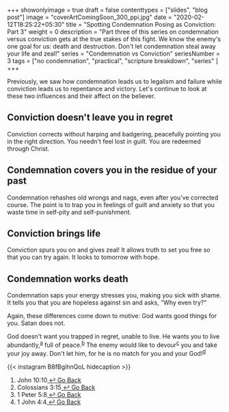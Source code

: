 +++
showonlyimage = true
draft = false
contenttypes = ["slides", "blog post"]
image = "coverArtComingSoon_300_ppi.jpg"
date = "2020-02-12T18:25:22+05:30"
title = "Spotting Condemnation Posing as Conviction: Part 3"
weight = 0
description = "Part three of this series on condemnation versus conviction gets at the true stakes of this fight. We know the enemy's one goal for us: death and destruction. Don't let condemnation steal away your life and zeal!"
series = "Condemnation vs Conviction"
seriesNumber = 3
tags = ["no condemnation", "practical", "scripture breakdown", "series" ]
+++

Previously, we saw how condemnation leads us to legalism and failure while conviction leads us to repentance and victory. Let's continue to look at these two influences and their affect on the believer.

## Conviction doesn't leave you in regret

Conviction corrects without harping and badgering, peacefully pointing you in the right direction. You needn't feel lost in guilt. You are redeemed through Christ.

## Condemnation covers you in the residue of your past
	
Condemnation rehashes old wrongs and nags, even after you've corrected course. The point is to trap you in feelings of guilt and anxiety so that you waste time in self-pity and self-punishment.

## Conviction brings life
	
Conviction spurs you on and gives zeal! It allows truth to set you free so that you can try again. It looks to tomorrow with hope.

## Condemnation works death
	
Condemnation saps your energy stresses you, making you sick with shame. It tells you that you are hopeless against sin and asks, "Why even try?"

Again, these differences come down to motive: God wants good things for you. Satan does not.

God doesn't want you trapped in regret, unable to live. He wants you to live abundantly,<sup><a class='footnote-reference' id='footnote-a-reference' href='#footnote-a'>a</a></sup>
 full of peace.<sup><a class='footnote-reference' id='footnote-b-reference' href='#footnote-b'>b</a></sup>
  The enemy would like to devour<sup><a class='footnote-reference' id='footnote-c-reference' href='#footnote-c'>c</a></sup>
   you and take your joy away. Don't let him, for he is no match for you and your God!<sup><a class='footnote-reference' id='footnote-d-reference' href='#footnote-d'>d</a></sup>
  
{{< instagram B8fBgihnQoL hidecaption >}}
<br>
<ol class='footnotes' id='footnotes'>
  <li class='footnote' id='footnote-a'>John 10:10<a class='go-back-link' href='#footnote-a-reference'>&nbsp;&#8617;&nbsp;Go Back</a></li>
  <li class='footnote' id='footnote-b'>Colossians 3:15<a class='go-back-link' href='#footnote-a-reference'>&nbsp;&#8617;&nbsp;Go Back</a></li>
  <li class='footnote' id='footnote-c'>1 Peter 5:8<a class='go-back-link' href='#footnote-a-reference'>&nbsp;&#8617;&nbsp;Go Back</a></li>
  <li class='footnote' id='footnote-d'>1 John 4:4<a class='go-back-link' href='#footnote-a-reference'>&nbsp;&#8617;&nbsp;Go Back</a></li>
</ol>